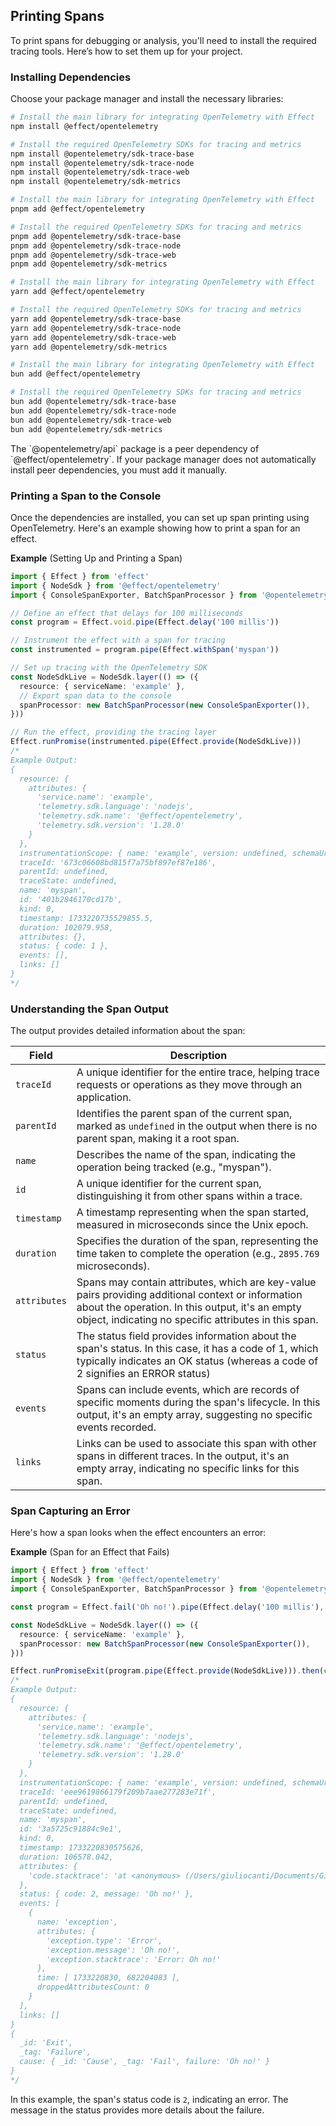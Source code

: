 ## Printing Spans

To print spans for debugging or analysis, you'll need to install the required tracing tools. Here’s how to set them up for your project.

### Installing Dependencies

Choose your package manager and install the necessary libraries:

   <Tabs syncKey="package-manager">

   <TabItem label="npm" icon="seti:npm">

```sh showLineNumbers=false
# Install the main library for integrating OpenTelemetry with Effect
npm install @effect/opentelemetry

# Install the required OpenTelemetry SDKs for tracing and metrics
npm install @opentelemetry/sdk-trace-base
npm install @opentelemetry/sdk-trace-node
npm install @opentelemetry/sdk-trace-web
npm install @opentelemetry/sdk-metrics
```

   </TabItem>

   <TabItem label="pnpm" icon="pnpm">

```sh showLineNumbers=false
# Install the main library for integrating OpenTelemetry with Effect
pnpm add @effect/opentelemetry

# Install the required OpenTelemetry SDKs for tracing and metrics
pnpm add @opentelemetry/sdk-trace-base
pnpm add @opentelemetry/sdk-trace-node
pnpm add @opentelemetry/sdk-trace-web
pnpm add @opentelemetry/sdk-metrics
```

   </TabItem>

   <TabItem label="Yarn" icon="seti:yarn">

```sh showLineNumbers=false
# Install the main library for integrating OpenTelemetry with Effect
yarn add @effect/opentelemetry

# Install the required OpenTelemetry SDKs for tracing and metrics
yarn add @opentelemetry/sdk-trace-base
yarn add @opentelemetry/sdk-trace-node
yarn add @opentelemetry/sdk-trace-web
yarn add @opentelemetry/sdk-metrics
```

   </TabItem>

   <TabItem label="Bun" icon="bun">

```sh showLineNumbers=false
# Install the main library for integrating OpenTelemetry with Effect
bun add @effect/opentelemetry

# Install the required OpenTelemetry SDKs for tracing and metrics
bun add @opentelemetry/sdk-trace-base
bun add @opentelemetry/sdk-trace-node
bun add @opentelemetry/sdk-trace-web
bun add @opentelemetry/sdk-metrics
```

   </TabItem>

   </Tabs>

<Aside type="note" title="Peer Dependency">
  The `@opentelemetry/api` package is a peer dependency of
  `@effect/opentelemetry`. If your package manager does not automatically
  install peer dependencies, you must add it manually.
</Aside>

### Printing a Span to the Console

Once the dependencies are installed, you can set up span printing using OpenTelemetry. Here's an example showing how to print a span for an effect.

**Example** (Setting Up and Printing a Span)

```ts twoslash
import { Effect } from 'effect'
import { NodeSdk } from '@effect/opentelemetry'
import { ConsoleSpanExporter, BatchSpanProcessor } from '@opentelemetry/sdk-trace-base'

// Define an effect that delays for 100 milliseconds
const program = Effect.void.pipe(Effect.delay('100 millis'))

// Instrument the effect with a span for tracing
const instrumented = program.pipe(Effect.withSpan('myspan'))

// Set up tracing with the OpenTelemetry SDK
const NodeSdkLive = NodeSdk.layer(() => ({
  resource: { serviceName: 'example' },
  // Export span data to the console
  spanProcessor: new BatchSpanProcessor(new ConsoleSpanExporter()),
}))

// Run the effect, providing the tracing layer
Effect.runPromise(instrumented.pipe(Effect.provide(NodeSdkLive)))
/*
Example Output:
{
  resource: {
    attributes: {
      'service.name': 'example',
      'telemetry.sdk.language': 'nodejs',
      'telemetry.sdk.name': '@effect/opentelemetry',
      'telemetry.sdk.version': '1.28.0'
    }
  },
  instrumentationScope: { name: 'example', version: undefined, schemaUrl: undefined },
  traceId: '673c06608bd815f7a75bf897ef87e186',
  parentId: undefined,
  traceState: undefined,
  name: 'myspan',
  id: '401b2846170cd17b',
  kind: 0,
  timestamp: 1733220735529855.5,
  duration: 102079.958,
  attributes: {},
  status: { code: 1 },
  events: [],
  links: []
}
*/
```

### Understanding the Span Output

The output provides detailed information about the span:

| Field        | Description                                                                                                                                                                                                    |
| ------------ | -------------------------------------------------------------------------------------------------------------------------------------------------------------------------------------------------------------- |
| `traceId`    | A unique identifier for the entire trace, helping trace requests or operations as they move through an application.                                                                                            |
| `parentId`   | Identifies the parent span of the current span, marked as `undefined` in the output when there is no parent span, making it a root span.                                                                       |
| `name`       | Describes the name of the span, indicating the operation being tracked (e.g., "myspan").                                                                                                                       |
| `id`         | A unique identifier for the current span, distinguishing it from other spans within a trace.                                                                                                                   |
| `timestamp`  | A timestamp representing when the span started, measured in microseconds since the Unix epoch.                                                                                                                 |
| `duration`   | Specifies the duration of the span, representing the time taken to complete the operation (e.g., `2895.769` microseconds).                                                                                     |
| `attributes` | Spans may contain attributes, which are key-value pairs providing additional context or information about the operation. In this output, it's an empty object, indicating no specific attributes in this span. |
| `status`     | The status field provides information about the span's status. In this case, it has a code of 1, which typically indicates an OK status (whereas a code of 2 signifies an ERROR status)                        |
| `events`     | Spans can include events, which are records of specific moments during the span's lifecycle. In this output, it's an empty array, suggesting no specific events recorded.                                      |
| `links`      | Links can be used to associate this span with other spans in different traces. In the output, it's an empty array, indicating no specific links for this span.                                                 |

### Span Capturing an Error

Here's how a span looks when the effect encounters an error:

**Example** (Span for an Effect that Fails)

```ts twoslash "code: 2"
import { Effect } from 'effect'
import { NodeSdk } from '@effect/opentelemetry'
import { ConsoleSpanExporter, BatchSpanProcessor } from '@opentelemetry/sdk-trace-base'

const program = Effect.fail('Oh no!').pipe(Effect.delay('100 millis'), Effect.withSpan('myspan'))

const NodeSdkLive = NodeSdk.layer(() => ({
  resource: { serviceName: 'example' },
  spanProcessor: new BatchSpanProcessor(new ConsoleSpanExporter()),
}))

Effect.runPromiseExit(program.pipe(Effect.provide(NodeSdkLive))).then(console.log)
/*
Example Output:
{
  resource: {
    attributes: {
      'service.name': 'example',
      'telemetry.sdk.language': 'nodejs',
      'telemetry.sdk.name': '@effect/opentelemetry',
      'telemetry.sdk.version': '1.28.0'
    }
  },
  instrumentationScope: { name: 'example', version: undefined, schemaUrl: undefined },
  traceId: 'eee9619866179f209b7aae277283e71f',
  parentId: undefined,
  traceState: undefined,
  name: 'myspan',
  id: '3a5725c91884c9e1',
  kind: 0,
  timestamp: 1733220830575626,
  duration: 106578.042,
  attributes: {
    'code.stacktrace': 'at <anonymous> (/Users/giuliocanti/Documents/GitHub/website/content/dev/index.ts:10:10)'
  },
  status: { code: 2, message: 'Oh no!' },
  events: [
    {
      name: 'exception',
      attributes: {
        'exception.type': 'Error',
        'exception.message': 'Oh no!',
        'exception.stacktrace': 'Error: Oh no!'
      },
      time: [ 1733220830, 682204083 ],
      droppedAttributesCount: 0
    }
  ],
  links: []
}
{
  _id: 'Exit',
  _tag: 'Failure',
  cause: { _id: 'Cause', _tag: 'Fail', failure: 'Oh no!' }
}
*/
```

In this example, the span's status code is `2`, indicating an error. The message in the status provides more details about the failure.
